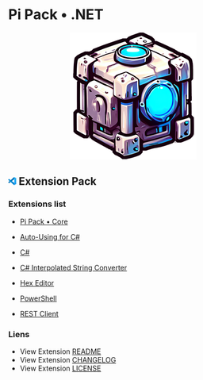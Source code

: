 # Pi Pack • .NET

<div align="center"><picture><img src="/extension/icon.png" title="Pi Pack • .NET" alt="Pi Pack • .NET"></picture></div>

## <picture><img alt="VS Code icon" src="assets/vscode.png"></picture> Extension Pack

### Extensions list

- [Pi Pack • Core](https://marketplace.visualstudio.com/items?itemName=pibcht.pack-core)

- [Auto-Using for C#](https://marketplace.visualstudio.com/items?itemName=fudge.auto-using)
- [C#](https://marketplace.visualstudio.com/items?itemName=ms-dotnettools.csharp)
- [C# Interpolated String Converter](https://marketplace.visualstudio.com/items?itemName=corylulu.csharp-interpolated-string-converter)
- [Hex Editor](https://marketplace.visualstudio.com/items?itemName=ms-vscode.hexeditor)
- [PowerShell](https://marketplace.visualstudio.com/items?itemName=ms-vscode.powershell)
- [REST Client](https://marketplace.visualstudio.com/items?itemName=humao.rest-client)

### Liens

- View Extension [README](/extension/README.md)
- View Extension [CHANGELOG](/extension/CHANGELOG.md)
- View Extension [LICENSE](/extension/LICENSE.md)
